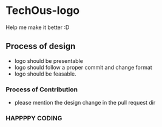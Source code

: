 # TechOus-logo
Help me make it better :D

## Process of design

* logo should be presentable
* logo should follow a proper commit and change format
* logo should be feasable.

### Process of Contribution 

* please mention the design change in the pull request dir


### HAPPPPY CODING 
